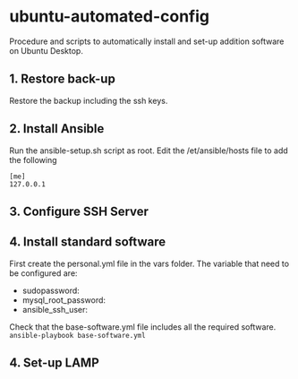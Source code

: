 # ubuntu-automated-config
Procedure and scripts to automatically install and set-up addition software on Ubuntu Desktop.

## 1. Restore back-up
Restore the backup including the ssh keys.

## 2. Install Ansible
Run the ansible-setup.sh script as root.
Edit the /et/ansible/hosts file to add the following
```
[me]
127.0.0.1
```

## 3. Configure SSH Server

## 4. Install standard software
First create the personal.yml file in the vars folder.
The variable that need to be configured are:
* sudopassword:
* mysql_root_password:
* ansible_ssh_user:

Check that the base-software.yml file includes all the required software.
```ansible-playbook base-software.yml```

## 4. Set-up LAMP